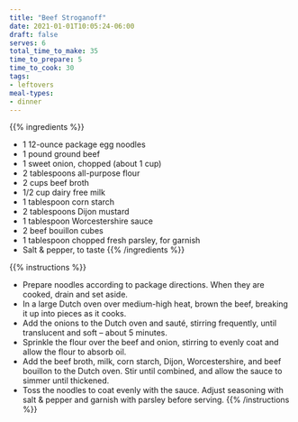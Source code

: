 ```yaml
---
title: "Beef Stroganoff"
date: 2021-01-01T10:05:24-06:00
draft: false
serves: 6
total_time_to_make: 35
time_to_prepare: 5
time_to_cook: 30
tags:
- leftovers
meal-types:
- dinner
---
```


{{% ingredients %}}
- 1 12-ounce package egg noodles
- 1 pound ground beef
- 1 sweet onion, chopped (about 1 cup)
- 2 tablespoons all-purpose flour
- 2 cups beef broth
- 1/2 cup dairy free milk
- 1 tablespoon corn starch
- 2 tablespoons Dijon mustard
- 1 tablespoon Worcestershire sauce
- 2 beef bouillon cubes
- 1 tablespoon chopped fresh parsley, for garnish
- Salt & pepper, to taste
{{% /ingredients %}}

{{% instructions %}}
- Prepare noodles according to package directions. When they are cooked, drain and set aside.
- In a large Dutch oven over medium-high heat, brown the beef, breaking it up into pieces as it cooks.
- Add the onions to the Dutch oven and sauté, stirring frequently, until translucent and soft – about 5 minutes.
- Sprinkle the flour over the beef and onion, stirring to evenly coat and allow the flour to absorb oil.
- Add the beef broth, milk, corn starch, Dijon, Worcestershire, and beef bouillon to the Dutch oven. Stir until combined, and allow the sauce to simmer until thickened.
- Toss the noodles to coat evenly with the sauce. Adjust seasoning with salt & pepper and garnish with parsley before serving.
{{% /instructions %}}
